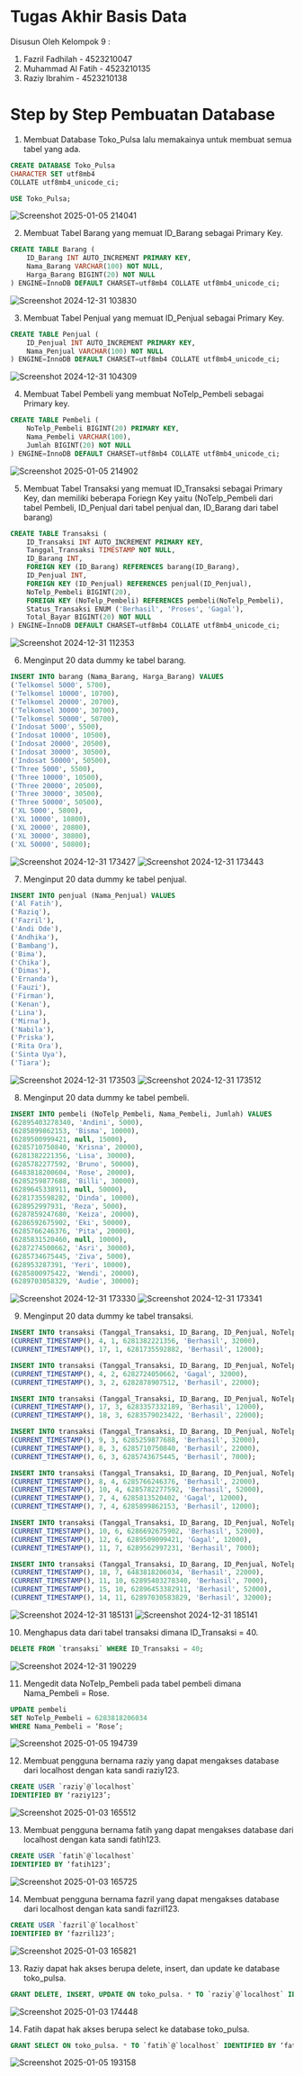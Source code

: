 # Tugas Akhir Basis Data 
Disusun Oleh Kelompok 9 :
1. Fazril Fadhilah   - 4523210047
2. Muhammad Al Fatih - 4523210135
3. Raziy Ibrahim     - 4523210138

# Step by Step Pembuatan Database

1. Membuat Database Toko_Pulsa lalu memakainya untuk membuat semua tabel yang ada.
```sql
CREATE DATABASE Toko_Pulsa
CHARACTER SET utf8mb4
COLLATE utf8mb4_unicode_ci;

USE Toko_Pulsa;
```
![Screenshot 2025-01-05 214041](https://github.com/user-attachments/assets/f79688ee-d705-4193-bfdc-cb01470db5f4)

2. Membuat Tabel Barang yang memuat ID_Barang sebagai Primary Key.
```sql
CREATE TABLE Barang (
    ID_Barang INT AUTO_INCREMENT PRIMARY KEY,
    Nama_Barang VARCHAR(100) NOT NULL,
    Harga_Barang BIGINT(20) NOT NULL
) ENGINE=InnoDB DEFAULT CHARSET=utf8mb4 COLLATE utf8mb4_unicode_ci;
```
![Screenshot 2024-12-31 103830](https://github.com/user-attachments/assets/b0244f51-fbcd-4869-9a0c-8362f1261c3b)

3. Membuat Tabel Penjual yang memuat ID_Penjual sebagai Primary Key.
```sql
CREATE TABLE Penjual (
    ID_Penjual INT AUTO_INCREMENT PRIMARY KEY,
    Nama_Penjual VARCHAR(100) NOT NULL
) ENGINE=InnoDB DEFAULT CHARSET=utf8mb4 COLLATE utf8mb4_unicode_ci;
```
![Screenshot 2024-12-31 104309](https://github.com/user-attachments/assets/f4ccddcc-5872-42f0-8a23-688eba58254b)

4. Membuat Tabel Pembeli yang membuat NoTelp_Pembeli sebagai Primary key.
```sql
CREATE TABLE Pembeli (
    NoTelp_Pembeli BIGINT(20) PRIMARY KEY,
    Nama_Pembeli VARCHAR(100),
    Jumlah BIGINT(20) NOT NULL
) ENGINE=InnoDB DEFAULT CHARSET=utf8mb4 COLLATE utf8mb4_unicode_ci;
```
![Screenshot 2025-01-05 214902](https://github.com/user-attachments/assets/7f14902e-c0bc-4bc7-9366-0ccbbc752968)

5. Membuat Tabel Transaksi yang memuat ID_Transaksi sebagai Primary Key, dan memiliki beberapa Foriegn Key yaitu (NoTelp_Pembeli dari tabel Pembeli, ID_Penjual dari tabel penjual dan, ID_Barang dari tabel barang)
```sql
CREATE TABLE Transaksi (
    ID_Transaksi INT AUTO_INCREMENT PRIMARY KEY,
    Tanggal_Transaksi TIMESTAMP NOT NULL,
    ID_Barang INT,
    FOREIGN KEY (ID_Barang) REFERENCES barang(ID_Barang),
    ID_Penjual INT,
    FOREIGN KEY (ID_Penjual) REFERENCES penjual(ID_Penjual),
    NoTelp_Pembeli BIGINT(20),
    FOREIGN KEY (NoTelp_Pembeli) REFERENCES pembeli(NoTelp_Pembeli),
    Status_Transaksi ENUM ('Berhasil', 'Proses', 'Gagal'),
    Total_Bayar BIGINT(20) NOT NULL
) ENGINE=InnoDB DEFAULT CHARSET=utf8mb4 COLLATE utf8mb4_unicode_ci;
```
![Screenshot 2024-12-31 112353](https://github.com/user-attachments/assets/9c1d81d2-1862-4832-88f3-d6efd99a5824)

6. Menginput 20 data dummy ke tabel barang.
```sql
INSERT INTO barang (Nama_Barang, Harga_Barang) VALUES
('Telkomsel 5000', 5700),
('Telkomsel 10000', 10700),
('Telkomsel 20000', 20700),
('Telkomsel 30000', 30700),
('Telkomsel 50000', 50700),
('Indosat 5000', 5500),
('Indosat 10000', 10500),
('Indosat 20000', 20500),
('Indosat 30000', 30500),
('Indosat 50000', 50500),
('Three 5000', 5500),
('Three 10000', 10500),
('Three 20000', 20500),
('Three 30000', 30500),
('Three 50000', 50500),
('XL 5000', 5800),
('XL 10000', 10800),
('XL 20000', 20800),
('XL 30000', 30800),
('XL 50000', 50800);
```
![Screenshot 2024-12-31 173427](https://github.com/user-attachments/assets/8a44f144-2022-4479-b514-3b1b18b32198)
![Screenshot 2024-12-31 173443](https://github.com/user-attachments/assets/2b9a7c21-237f-43b9-87f2-79ec429e6b1a)

7. Menginput 20 data dummy ke tabel penjual.
```sql
INSERT INTO penjual (Nama_Penjual) VALUES
('Al Fatih'),
('Raziq'),
('Fazril'),
('Andi Ode'),
('Andhika'),
('Bambang'),
('Bima'),
('Chika'),
('Dimas'),
('Ernanda'),
('Fauzi'),
('Firman'),
('Kenan'),
('Lina'),
('Mirna'),
('Nabila'),
('Priska'),
('Rita Ora'),
('Sinta Uya'),
('Tiara');
```
![Screenshot 2024-12-31 173503](https://github.com/user-attachments/assets/575efc94-25bb-4f52-a0bd-3aa956e22f3b)
![Screenshot 2024-12-31 173512](https://github.com/user-attachments/assets/541a277a-bfa8-4c45-b7c4-53cc058f4602)

8. Menginput 20 data dummy ke tabel pembeli.
```sql
INSERT INTO pembeli (NoTelp_Pembeli, Nama_Pembeli, Jumlah) VALUES
(62895403278340, 'Andini', 5000),
(6285899862153, 'Bisma', 10000),
(6289500999421, null, 15000),
(6285710750840, 'Krisna', 20000),
(6281382221356, 'Lisa', 30000),
(6285782277592, 'Bruno', 50000),
(6483818200604, 'Rose', 20000),
(6285259877688, 'Billi', 30000),
(6289645338911, null, 50000),
(6281735598282, 'Dinda', 10000),
(628952997931, 'Reza', 5000),
(6287859247680, 'Keiza', 20000),
(6286592675902, 'Eki', 50000),
(6285766246376, 'Pita', 20000),
(6285831520460, null, 10000),
(6287274500662, 'Asri', 30000),
(6285734675445, 'Ziva', 5000),
(628953287391, 'Yeri', 10000),
(6285800975422, 'Wendi', 20000),
(6289703058329, 'Audie', 30000);
```
![Screenshot 2024-12-31 173330](https://github.com/user-attachments/assets/15b0931d-830b-4096-a446-50fc012081d8)
![Screenshot 2024-12-31 173341](https://github.com/user-attachments/assets/5ea7022d-586c-498e-91c9-db1e25701eac)

9. Menginput 20 data dummy ke tabel transaksi.
```sql
INSERT INTO transaksi (Tanggal_Transaksi, ID_Barang, ID_Penjual, NoTelp_Pembeli, Status_Transaksi, Total_Bayar) VALUES
(CURRENT_TIMESTAMP(), 4, 1, 6281382221356, 'Berhasil', 32000),
(CURRENT_TIMESTAMP(), 17, 1, 6281735592882, 'Berhasil', 12000);
```
```sql
INSERT INTO transaksi (Tanggal_Transaksi, ID_Barang, ID_Penjual, NoTelp_Pembeli, Status_Transaksi, Total_Bayar) VALUES
(CURRENT_TIMESTAMP(), 4, 2, 6282724050662, 'Gagal', 32000),
(CURRENT_TIMESTAMP(), 3, 2, 6282878907512, 'Berhasil', 22000);
```
```sql
INSERT INTO transaksi (Tanggal_Transaksi, ID_Barang, ID_Penjual, NoTelp_Pembeli, Status_Transaksi, Total_Bayar) VALUES
(CURRENT_TIMESTAMP(), 17, 3, 6283357332189, 'Berhasil', 12000),
(CURRENT_TIMESTAMP(), 18, 3, 6283579023422, 'Berhasil', 22000);
```
```sql
INSERT INTO transaksi (Tanggal_Transaksi, ID_Barang, ID_Penjual, NoTelp_Pembeli, Status_Transaksi, Total_Bayar) VALUES
(CURRENT_TIMESTAMP(), 9, 3, 6285259877688, 'Berhasil', 32000),
(CURRENT_TIMESTAMP(), 8, 3, 6285710750840, 'Berhasil', 22000),
(CURRENT_TIMESTAMP(), 6, 3, 6285743675445, 'Berhasil', 7000);
```
```sql
INSERT INTO transaksi (Tanggal_Transaksi, ID_Barang, ID_Penjual, NoTelp_Pembeli, Status_Transaksi, Total_Bayar) VALUES
(CURRENT_TIMESTAMP(), 8, 4, 6285766246376, 'Berhasil', 22000),
(CURRENT_TIMESTAMP(), 10, 4, 6285782277592, 'Berhasil', 52000),
(CURRENT_TIMESTAMP(), 7, 4, 6285813520402, 'Gagal', 12000),
(CURRENT_TIMESTAMP(), 7, 4, 6285899862153, 'Berhasil', 12000);
```
```sql
INSERT INTO transaksi (Tanggal_Transaksi, ID_Barang, ID_Penjual, NoTelp_Pembeli, Status_Transaksi, Total_Bayar) VALUES
(CURRENT_TIMESTAMP(), 10, 6, 6286692675902, 'Berhasil', 52000),
(CURRENT_TIMESTAMP(), 12, 6, 6289509099421, 'Gagal', 12000),
(CURRENT_TIMESTAMP(), 11, 7, 6289562997231, 'Berhasil', 7000);
```
```sql
INSERT INTO transaksi (Tanggal_Transaksi, ID_Barang, ID_Penjual, NoTelp_Pembeli, Status_Transaksi, Total_Bayar) VALUES
(CURRENT_TIMESTAMP(), 18, 7, 6483818206034, 'Berhasil', 22000),
(CURRENT_TIMESTAMP(), 11, 10, 62895403278340, 'Berhasil', 7000),
(CURRENT_TIMESTAMP(), 15, 10, 62896453382911, 'Berhasil', 52000),
(CURRENT_TIMESTAMP(), 14, 11, 62897030583829, 'Berhasil', 32000);
```
![Screenshot 2024-12-31 185131](https://github.com/user-attachments/assets/1a8ea19b-164f-4c9b-b8d4-1ad98b2118c0)
![Screenshot 2024-12-31 185141](https://github.com/user-attachments/assets/b0648b3c-8496-40b4-978c-7388f887680e)

10. Menghapus data dari tabel transaksi dimana ID_Transaksi = 40.
```sql
DELETE FROM `transaksi` WHERE ID_Transaksi = 40;
```
![Screenshot 2024-12-31 190229](https://github.com/user-attachments/assets/88560435-5699-4373-8955-b0d6cfda8eff)


11. Mengedit data NoTelp_Pembeli pada tabel pembeli dimana Nama_Pembeli = Rose.
```sql
UPDATE pembeli
SET NoTelp_Pembeli = 6283818206034
WHERE Nama_Pembeli = ‘Rose’;
```
![Screenshot 2025-01-05 194739](https://github.com/user-attachments/assets/821f663b-32fe-47b2-a38f-2ec93abc71ca)

12. Membuat pengguna bernama raziy yang dapat mengakses database dari localhost dengan kata sandi raziy123.
```sql
CREATE USER `raziy`@`localhost`
IDENTIFIED BY ‘raziy123’;
```
![Screenshot 2025-01-03 165512](https://github.com/user-attachments/assets/89ef0bd4-3c8c-45ed-bb4e-9f6ea9a4ce29)

13. Membuat pengguna bernama fatih yang dapat mengakses database dari localhost dengan kata sandi fatih123.
```sql
CREATE USER `fatih`@`localhost`
IDENTIFIED BY ‘fatih123’;
```
![Screenshot 2025-01-03 165725](https://github.com/user-attachments/assets/a2b5b29d-5470-402c-a27e-4bbe166f098e)

14. Membuat pengguna bernama fazril yang dapat mengakses database dari localhost dengan kata sandi fazril123.
```sql
CREATE USER `fazril`@`localhost`
IDENTIFIED BY ‘fazril123’;
```
![Screenshot 2025-01-03 165821](https://github.com/user-attachments/assets/6fdd2dcb-b8ea-4c11-b2d5-a6eecbdfd6fa)

13. Raziy dapat hak akses berupa delete, insert, dan update ke database toko_pulsa.
```sql
GRANT DELETE, INSERT, UPDATE ON toko_pulsa. * TO `raziy`@`localhost` IDENTIFIED BY ‘raziy123’;
```
![Screenshot 2025-01-03 174448](https://github.com/user-attachments/assets/cc373f79-ead3-46b1-8ff5-926fd2c7aa6b)

14. Fatih dapat hak akses berupa select ke database toko_pulsa.
```sql
GRANT SELECT ON toko_pulsa. * TO `fatih`@`localhost` IDENTIFIED BY ‘fatih123’;
```
![Screenshot 2025-01-05 193158](https://github.com/user-attachments/assets/38a19440-d698-49b0-b8fe-6158053e2ae5)



